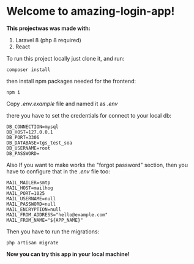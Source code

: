 # Welcome to amazing-login-app!

**This projectwas was made with:**

1. Laravel 8 (php 8 required)
2. React


To run this project locally just clone it, and run:


    composer install

then install npm packages needed for the frontend:


    npm i
Copy *.env.example* file and named it as *.env*

there you have to set the credentials for connect to your local db:

    DB_CONNECTION=mysql  
    DB_HOST=127.0.0.1  
    DB_PORT=3306  
    DB_DATABASE=tgs_test_soa  
    DB_USERNAME=root  
    DB_PASSWORD=
Also If you want to make works the "forgot password" section, then you have to configure that in the *.env* file too:

    MAIL_MAILER=smtp  
    MAIL_HOST=mailhog  
    MAIL_PORT=1025  
    MAIL_USERNAME=null  
    MAIL_PASSWORD=null  
    MAIL_ENCRYPTION=null  
    MAIL_FROM_ADDRESS="hello@example.com"  
    MAIL_FROM_NAME="${APP_NAME}"
Then you have to run the migrations:

    php artisan migrate
**Now you can try this app in your local machine!**
